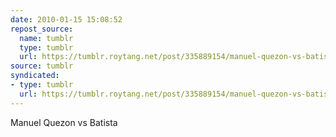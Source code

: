 ```yaml
---
date: 2010-01-15 15:08:52
repost_source:
  name: tumblr
  type: tumblr
  url: https://tumblr.roytang.net/post/335889154/manuel-quezon-vs-batista
source: tumblr
syndicated:
- type: tumblr
  url: https://tumblr.roytang.net/post/335889154/manuel-quezon-vs-batista
---
```


<p>Manuel Quezon vs Batista</p>